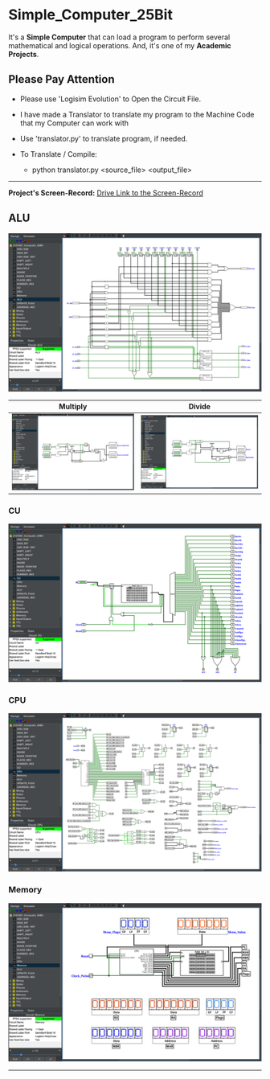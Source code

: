 # Simple_Computer_25Bit

It's a **Simple Computer** that can load a program to perform several mathematical and logical operations. And, it's one of my **Academic Projects**.

## Please Pay Attention

- Please use 'Logisim Evolution' to Open the Circuit File.

- I have made a Translator to translate my program to the Machine Code that my Computer can work with

- Use 'translator.py' to translate program, if needed.

- To Translate / Compile:
  - python translator.py <source_file> <output_file>

---

**Project's Screen-Record:** [Drive Link to the Screen-Record](https://drive.google.com/file/d/1iLuADe-lf7iD0OSO_f_PVGhQZaHBNhHF/view?usp=sharing)

## ALU
![ALU](./Screenshots/ALU.png)

|               Multiply             |              Divide              |
| ---------------------------------- | -------------------------------- |
| ![ALU](./Screenshots/Multiply.png) | ![ALU](./Screenshots/Divide.png) |

### CU
![ALU](./Screenshots/CU.png)
### CPU
![ALU](./Screenshots/CPU.png)
### Memory
![ALU](./Screenshots/Memory.png)

---
